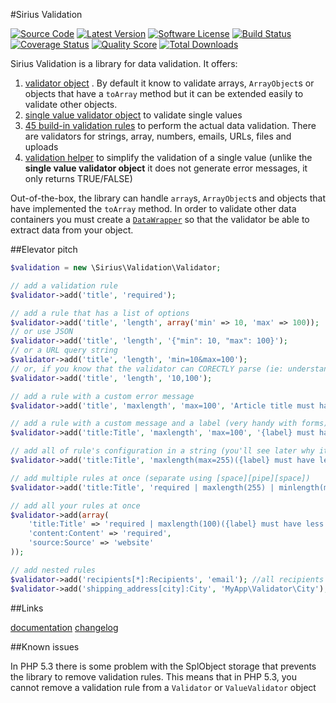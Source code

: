#Sirius Validation


[![Source Code](http://img.shields.io/badge/source-siriusphp/validation-blue.svg?style=flat-square)](https://github.com/siriusphp/validation)
[![Latest Version](https://img.shields.io/packagist/v/siriusphp/validation.svg?style=flat-square)](https://github.com/siriusphp/validation/releases)
[![Software License](https://img.shields.io/badge/license-MIT-brightgreen.svg?style=flat-square)](https://github.com/siriusphp/validation/blob/master/LICENSE)
[![Build Status](https://img.shields.io/travis/siriusphp/validation/master.svg?style=flat-square)](https://travis-ci.org/siriusphp/validation)
[![Coverage Status](https://img.shields.io/scrutinizer/coverage/g/siriusphp/validation.svg?style=flat-square)](https://scrutinizer-ci.com/g/siriusphp/validation/code-structure)
[![Quality Score](https://img.shields.io/scrutinizer/g/siriusphp/validation.svg?style=flat-square)](https://scrutinizer-ci.com/g/siriusphp/validation)
[![Total Downloads](https://img.shields.io/packagist/dt/siriusphp/validation.svg?style=flat-square)](https://packagist.org/packages/siriusphp/validation)

Sirius Validation is a library for data validation. It offers:

1. [validator object](docs/validator.md) . By default it know to validate arrays, `ArrayObject`s or objects that have a `toArray` method but it can be extended easily to validate other objects.
2. [single value validator object](docs/value_validator.md) to validate single values
3. [45 build-in validation rules](docs/rules.md) to perform the actual data validation. There are validators for strings, array, numbers, emails, URLs, files and uploads
4. [validation helper](docs/helper.md) to simplify the validation of a single value (unlike the __single value validator object__ it does not generate error messages, it only returns TRUE/FALSE)

Out-of-the-box, the library can handle `array`s, `ArrayObject`s and objects that have implemented the `toArray` method.
In order to validate other data containers you must create a [`DataWrapper`](https://github.com/siriusphp/validation/blob/master/src/Validation/DataWrapper/WrapperInterface.php) so that the validator be able to extract data from your object.

##Elevator pitch

```php
$validation = new \Sirius\Validation\Validator;

// add a validation rule
$validator->add('title', 'required');

// add a rule that has a list of options
$validator->add('title', 'length', array('min' => 10, 'max' => 100));
// or use JSON
$validator->add('title', 'length', '{"min": 10, "max": 100}');
// or a URL query string
$validator->add('title', 'length', 'min=10&max=100');
// or, if you know that the validator can CORECTLY parse (ie: understand) the options string
$validator->add('title', 'length', '10,100');

// add a rule with a custom error message
$validator->add('title', 'maxlength', 'max=100', 'Article title must have less than {max} characters');

// add a rule with a custom message and a label (very handy with forms)
$validator->add('title:Title', 'maxlength', 'max=100', '{label} must have less than {max} characters');

// add all of rule's configuration in a string (you'll see later why it's handy')
$validator->add('title:Title', 'maxlength(max=255)({label} must have less than {max} characters)');

// add multiple rules at once (separate using [space][pipe][space])
$validator->add('title:Title', 'required | maxlength(255) | minlength(min=10)');

// add all your rules at once
$validator->add(array(
    'title:Title' => 'required | maxlength(100)({label} must have less than {max} characters)',
	'content:Content' => 'required',
	'source:Source' => 'website'
));

// add nested rules
$validator->add('recipients[*]:Recipients', 'email'); //all recipients must be valid email addresses
$validator->add('shipping_address[city]:City', 'MyApp\Validator\City'); // uses a custom validator to validate the shipping city

```

##Links

[documentation](docs/index.md)
[changelog](CHANGELOG.md)

##Known issues

In PHP 5.3 there is some problem with the SplObject storage that prevents the library to remove validation rules.
This means that in PHP 5.3, you cannot remove a validation rule from a `Validator` or `ValueValidator` object

